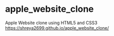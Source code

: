 # apple_website_clone
Apple Website clone using HTML5 and CSS3
https://shreya2699.github.io/apple_website_clone/
